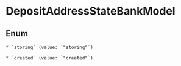 
# DepositAddressStateBankModel

## Enum


    * `storing` (value: `"storing"`)

    * `created` (value: `"created"`)



